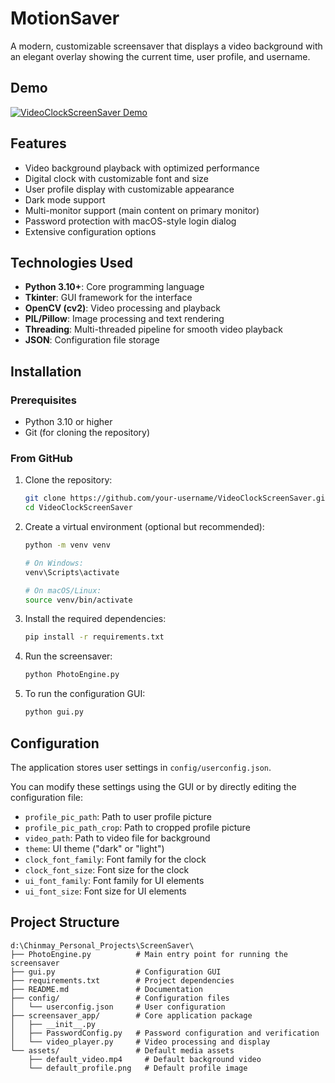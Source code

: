 # MotionSaver

A modern, customizable screensaver that displays a video background with an elegant overlay showing the current time, user profile, and username.

## Demo

[![VideoClockScreenSaver Demo](http://img.youtube.com/vi/3UxKSrSMv0o/0.jpg)](https://www.youtube.com/watch?v=3UxKSrSMv0o)

## Features

- Video background playback with optimized performance
- Digital clock with customizable font and size
- User profile display with customizable appearance
- Dark mode support
- Multi-monitor support (main content on primary monitor)
- Password protection with macOS-style login dialog
- Extensive configuration options

## Technologies Used

- **Python 3.10+**: Core programming language
- **Tkinter**: GUI framework for the interface
- **OpenCV (cv2)**: Video processing and playback
- **PIL/Pillow**: Image processing and text rendering
- **Threading**: Multi-threaded pipeline for smooth video playback
- **JSON**: Configuration file storage

## Installation

### Prerequisites

- Python 3.10 or higher
- Git (for cloning the repository)

### From GitHub

1. Clone the repository:
   ```bash
   git clone https://github.com/your-username/VideoClockScreenSaver.git
   cd VideoClockScreenSaver
   ```

2. Create a virtual environment (optional but recommended):
   ```bash
   python -m venv venv
   
   # On Windows:
   venv\Scripts\activate
   
   # On macOS/Linux:
   source venv/bin/activate
   ```

3. Install the required dependencies:
   ```bash
   pip install -r requirements.txt
   ```

4. Run the screensaver:
   ```bash
   python PhotoEngine.py
   ```

5. To run the configuration GUI:
   ```bash
   python gui.py
   ```

## Configuration

The application stores user settings in `config/userconfig.json`.

You can modify these settings using the GUI or by directly editing the configuration file:

- `profile_pic_path`: Path to user profile picture
- `profile_pic_path_crop`: Path to cropped profile picture
- `video_path`: Path to video file for background
- `theme`: UI theme ("dark" or "light")
- `clock_font_family`: Font family for the clock
- `clock_font_size`: Font size for the clock
- `ui_font_family`: Font family for UI elements
- `ui_font_size`: Font size for UI elements
## Project Structure

```
d:\Chinmay_Personal_Projects\ScreenSaver\
├── PhotoEngine.py          # Main entry point for running the screensaver
├── gui.py                  # Configuration GUI
├── requirements.txt        # Project dependencies
├── README.md               # Documentation
├── config/                 # Configuration files
│   └── userconfig.json     # User configuration
├── screensaver_app/        # Core application package
│   ├── __init__.py
│   ├── PasswordConfig.py   # Password configuration and verification
│   └── video_player.py     # Video processing and display
└── assets/                 # Default media assets
    ├── default_video.mp4     # Default background video
    └── default_profile.png   # Default profile image
```
